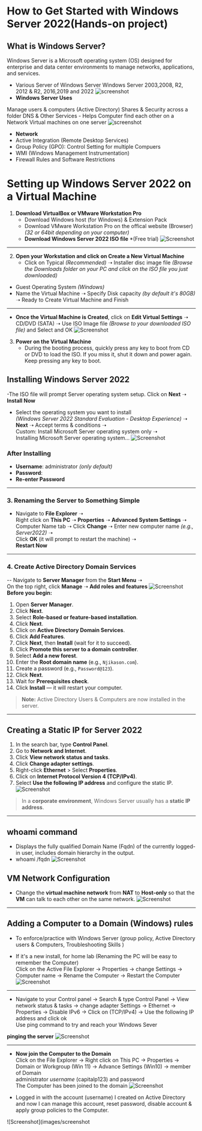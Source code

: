 # How to Get Started with Windows Server 2022(Hands-on project)

## What is Windows Server?

 Windows Server is a Microsoft operating system (OS) designed for enterprise and 
data center environments to manage networks, applications, and services.

- Various Server of Windows Server
Windows Server 2003,2008, R2, 2012 & R2, 2016,2019 and 2022
![screenshot](images/screenshot73.jpg)
- **Windows Server Uses**
  
Manage users & computers (Active Directory)
Shares & Security across a folder
DNS & Other Services - Helps Computer find each other on a Network
Virtual machines on one server
![screenshot](images/screenshot74.jpg)
- **Network**
- Active Integration (Remote Desktop Services)
- Group Policy (GPO): Control Setting for multiple Compuers
- WMI (Windows Management Instrumentation)
- Firewall Rules and Software Restrictions
# Setting up Windows Server 2022 on a Virtual Machine 

1. **Download VirtualBox or VMware Workstation Pro**
   - Download Windows host (for Windows) & Extension Pack
   - Download VMware Workstation Pro on the offical website (Browser)
     *(32 or 64bit depending on your computer)*
   - **Download Windows Server 2022 ISO file** *(Free trial)
![Screenshot](images/screenshot75.jpg)
---


2.  **Open your Workstation and click on Create a New Virtual Machine**
    - Click on Typical *(Recommended)*  ➝ Installer disc image file *(Browse the Downloads folder on your PC and click on the ISO file you just downloaded)*  
   - Guest Operating System *(Windows)*  
   - Name the Virtual Machine ➝ Specify Disk capacity *(by default it's 80GB)* ➝ Ready to Create Virtual Machine and Finish
---

- **Once the Virtual Machine is Created**,  click on **Edit Virtual Settings** ➝ CD/DVD (SATA) ➝ Use ISO Image file *(Browse to your downloaded ISO file)* and Select and OK
![Screenshot](images/screenshot1-2.png)

3. **Power on the Virtual Machine**
   - During the booting process, quickly press any key to boot from CD or DVD to load the ISO.
     If you miss it, shut it down and power again. Keep pressing any key to boot.

     
## Installing Windows Server 2022

-The ISO file will prompt Server operating system setup. Click on **Next** ➝ **Install Now**
- Select the operating system you want to install  
  *(Windows Server 2022 Standard Evaluation - Desktop Experience)* ➝ **Next** ➝ Accept terms & conditions ➝  
  Custom: Install Microsoft Server operating system only ➝  
  Installing Microsoft Server operating system...
![Screenshot](images/screenshot.jpg)
### After Installing
- **Username**: administrator *(only default)*
- **Password**:  
- **Re-enter Password**
---
### 3. Renaming the Server to Something Simple

- Navigate to **File Explorer** ➝  
  Right click on **This PC** ➝ **Properties** ➝ **Advanced System Settings** ➝  
  Computer Name tab ➝ Click **Change** ➝ Enter new computer name *(e.g., Server2022)* ➝  
  Click **OK** (it will prompt to restart the machine) ➝  
  **Restart Now**
---
### 4. Create Active Directory Domain Services


-- Navigate to **Server Manager** from the **Start Menu** ➝  
  On the top right, click **Manage** ➝ **Add roles and features**
![Screenshot](images/screenshot2.jpg)
**Before you begin:**
1. Open **Server Manager**.
2. Click **Next**.
3. Select **Role-based or feature-based installation**.
4. Click **Next**.
5. Click on **Active Directory Domain Services**.
6. Click **Add Features**.
7. Click **Next**, then **Install** (wait for it to succeed).
8. Click **Promote this server to a domain controller**.
9. Select **Add a new forest**.
10. Enter the **Root domain name** (e.g., `Njikason.com`).
11. Create a password (e.g., `Password@123`).
12. Click **Next**.
13. Wait for **Prerequisites check**.
14. Click **Install** — it will restart your computer.

> **Note:** Active Directory Users & Computers are now installed in the server.


---
## Creating a Static IP for Server 2022


1. In the search bar, type **Control Panel**.
2. Go to **Network and Internet**.
3. Click **View network status and tasks**.
4. Click **Change adapter settings**.
5. Right-click **Ethernet** > Select **Properties**.
6. Click on **Internet Protocol Version 4 (TCP/IPv4)**.
7. Select **Use the following IP address** and configure the static IP.
![Screenshot](images/screenshot3.jpg)
> In a **corporate environment**, Windows Server usually has a **static IP address**.
---
## whoami command


- Displays the fully qualified Domain Name (Fqdn) of the currently logged- in user, includes domain hierarchy in the output.
- whoami /fqdn
![Screenshot](images/screenshot5.jpg)

## VM Network Configuration

- Change the **virtual machine network** from **NAT** to **Host-only** so that the **VM** can talk to each other on the same network.
![Screenshot](images/screenshot8.jpg)

---
## Adding a Computer to a Domain (Windows) rules

* To enforce/practice with Windows Server (group policy, Active Directory users & Computers, Troubleshooting Skills )

* If it's a new install, for home lab (Renaming the PC will be easy to remember the Computer)  
Click on the Active File Explorer → Properties → change Settings → Computer name → Rename the Computer → Restart the Computer
![Screenshot](images/screenshot6-7.jpg)

---

* Navigate to your Control panel → Search & type Control Panel → View network status & tasks → change adapter
Settings → Ethernet → Properties → Disable IPv6 → Click on (TCP/IPv4) → Use the following IP address and click ok  
Use ping command to try and reach your Windows Sever

**pinging the server**
![Screenshot](images/screenshot4.jpg)

---

* **Now join the Computer to the Domain**  
Click on the File Explorer → Right click on This PC → Properties → Domain or Workgroup (Win 11) → Advance Settings (Win10) → member of Domain  
administrator *username* (capitalp123) and password  
The Computer has been joined to the domain
![Screenshot](images/screenshot10.jpg)

* Logged in with the account (username) I created on Active Directory and now I can manage this account, reset password, disable account & apply group policies to the Computer.
  
![Screenshot](images/screenshot









